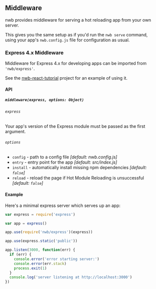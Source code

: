 ## Middleware

nwb provides middleware for serving a hot reloading app from your own server.

This gives you the same setup as if you'd run the `nwb serve` command, using your app's `nwb.config.js` file for configuration as usual.

### Express 4.x Middleware

Middleware for Express 4.x for developing apps can be imported from `'nwb/express'`.

See the [nwb-react-tutorial](https://github.com/insin/nwb-react-tutorial) project for an example of using it.

#### API

##### `middleware(express, options: Object)`

###### `express`

Your app's version of the Express module must be passed as the first argument.

###### `options`

- `config` - path to a config file *[default: nwb.config.js]*
- `entry` - entry point for the app *[default: src/index.js]*
- `install` - automatically install missing npm dependencies *[default: `false`]*
- `reload` - reload the page if Hot Module Reloading is unsuccessful *[default: `false`]*

#### Example

Here's a minimal express server which serves up an app:

```js
var express = require('express')

var app = express()

app.use(require('nwb/express')(express))

app.use(express.static('public'))

app.listen(3000, function(err) {
  if (err) {
    console.error('error starting server:')
    console.error(err.stack)
    process.exit(1)
  }
  console.log('server listening at http://localhost:3000')
})
```
